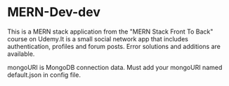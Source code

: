 # MERN-Dev-dev

This is a MERN stack application from the "MERN Stack Front To Back" course on Udemy.It is a small social network app that includes authentication, profiles and forum
posts. Error solutions and additions are available.

mongoURI is MongoDB connection data. Must add your mongoURI named default.json in config file.
